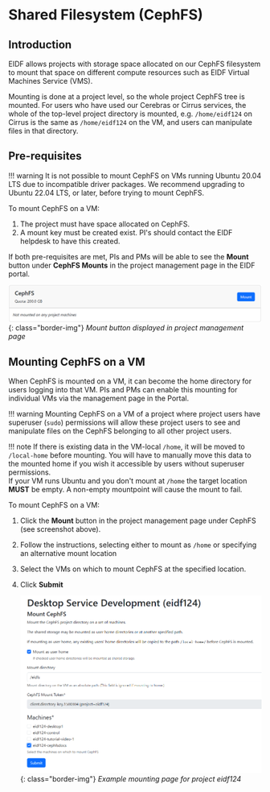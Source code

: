 # Shared Filesystem (CephFS)

## Introduction

EIDF allows projects with storage space allocated on our CephFS filesystem to mount that space on different compute resources such as EIDF Virtual Machines Service (VMS).

Mounting is done at a project level, so the whole project CephFS tree is mounted. For users who have used our Cerebras or Cirrus services, the whole of the top-level project directory is mounted, e.g. `/home/eidf124` on Cirrus is the same as `/home/eidf124` on the VM, and users can manipulate files in that directory.

## Pre-requisites

!!! warning
    It is not possible to mount CephFS on VMs running Ubuntu 20.04 LTS due to incompatible driver packages. We recommend upgrading to Ubuntu 22.04 LTS, or later, before trying to mount CephFS.

To mount CephFS on a VM:

1. The project must have space allocated on CephFS.
1. A mount key must be created exist. PI's should contact the EIDF helpdesk to have this created.

If both pre-requisites are met, PIs and PMs will be able to see the **Mount** button under **CephFS Mounts** in the project management page in the EIDF portal.

   ![CephFSMountButton](../../images/virtualmachines/CephFSMountButton.png){: class="border-img"}
   *Mount button displayed in project management page*

## Mounting CephFS on a VM

When CephFS is mounted on a VM, it can become the home directory for users logging into that VM. PIs and PMs can enable this mounting for individual VMs via the management page in the Portal.

!!! warning
    Mounting CephFS on a VM of a project where project users have superuser (`sudo`) permissions will allow these project users to see and manipulate files on the CephFS belonging to all other project users.

!!! note
    If there is existing data in the VM-local `/home`, it will be moved to `/local-home` before mounting.
    You will have to manually move this data to the mounted home if you wish it accessible by users without superuser permissions.<BR>
    If your VM runs Ubuntu and you don't mount at `/home` the target location **MUST** be empty. A non-empty mountpoint will cause the mount to fail.

To mount CephFS on a VM:

1. Click the **Mount** button in the project management page under CephFS (see screenshot above).
1. Follow the instructions, selecting either to mount as `/home` or specifying an alternative mount location
1. Select the VMs on which to mount CephFS at the specified location.
1. Click **Submit**

   ![CephFSMountPage](../../images/virtualmachines/CephFSMountPage.png){: class="border-img"}
   *Example mounting page for project eidf124*
